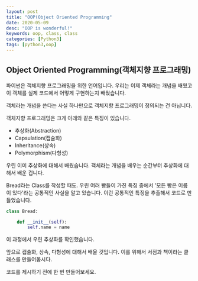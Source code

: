 ```yaml
---
layout: post
title: "OOP(Object Oriented Programming"
date: 2020-05-09
desc: "OOP is wonderful!"
keywords: oop, class, class
categories: [Python3]
tags: [python3,oop]
---
```



## Object Oriented Programming(객체지향 프로그래밍)

파이썬은 객체지향 프로그래밍을 위한 언어입니다. 우리는 이제 객체라는 개념을 배웠고 이 객체를 실제 코드에서 어떻게 구현하는지 배웠습니다.

객체라는 개념을 쓴다는 사실 하나만으로 객체지향 프로그래밍이 정의되는 건 아닙니다. 

객체지향 프로그래밍은 크게 아래와 같은 특징이 있습니다.

* 추상화(Abstraction)
* Capsulation(캡슐화)
* Inheritance(상속)
* Polymorphism(다형성)


우린 이미 추상화에 대해서 배웠습니다. 객체라는 개념을 배우는 순간부터 추상화에 대해서 배운 겁니다. 

Bread라는 Class를 작성할 때도. 우린 여러 빵들이 가진 특징 중에서 '모든 빵은 이름이 있다'라는 공통적인 사실을 알고 있습니다. 이런 공통적인 특징을 추출해서 코드로 만들었습니다. 
~~~python
class Bread:

    def __init__(self):
        self.name = name

~~~ 
이 과정에서 우린 추상화를 확인했습니다. 

앞으로 캡슐화, 상속, 다형성에 대해서 배울 것입니다. 
이를 위해서 서점과 책이라는 클래스를 만들어봅시다. 

코드를 제시하기 전에 한 번 만들어보세요.







